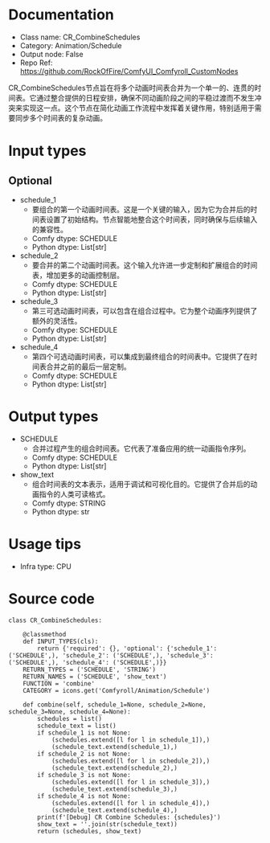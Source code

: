 # Documentation
- Class name: CR_CombineSchedules
- Category: Animation/Schedule
- Output node: False
- Repo Ref: https://github.com/RockOfFire/ComfyUI_Comfyroll_CustomNodes

CR_CombineSchedules节点旨在将多个动画时间表合并为一个单一的、连贯的时间表。它通过整合提供的日程安排，确保不同动画阶段之间的平稳过渡而不发生冲突来实现这一点。这个节点在简化动画工作流程中发挥着关键作用，特别适用于需要同步多个时间表的复杂动画。

# Input types
## Optional
- schedule_1
    - 要组合的第一个动画时间表。这是一个关键的输入，因为它为合并后的时间表设置了初始结构。节点智能地整合这个时间表，同时确保与后续输入的兼容性。
    - Comfy dtype: SCHEDULE
    - Python dtype: List[str]
- schedule_2
    - 要合并的第二个动画时间表。这个输入允许进一步定制和扩展组合的时间表，增加更多的动画控制层。
    - Comfy dtype: SCHEDULE
    - Python dtype: List[str]
- schedule_3
    - 第三可选动画时间表，可以包含在组合过程中。它为整个动画序列提供了额外的灵活性。
    - Comfy dtype: SCHEDULE
    - Python dtype: List[str]
- schedule_4
    - 第四个可选动画时间表，可以集成到最终组合的时间表中。它提供了在时间表合并之前的最后一层定制。
    - Comfy dtype: SCHEDULE
    - Python dtype: List[str]

# Output types
- SCHEDULE
    - 合并过程产生的组合时间表。它代表了准备应用的统一动画指令序列。
    - Comfy dtype: SCHEDULE
    - Python dtype: List[str]
- show_text
    - 组合时间表的文本表示，适用于调试和可视化目的。它提供了合并后的动画指令的人类可读格式。
    - Comfy dtype: STRING
    - Python dtype: str

# Usage tips
- Infra type: CPU

# Source code
```
class CR_CombineSchedules:

    @classmethod
    def INPUT_TYPES(cls):
        return {'required': {}, 'optional': {'schedule_1': ('SCHEDULE',), 'schedule_2': ('SCHEDULE',), 'schedule_3': ('SCHEDULE',), 'schedule_4': ('SCHEDULE',)}}
    RETURN_TYPES = ('SCHEDULE', 'STRING')
    RETURN_NAMES = ('SCHEDULE', 'show_text')
    FUNCTION = 'combine'
    CATEGORY = icons.get('Comfyroll/Animation/Schedule')

    def combine(self, schedule_1=None, schedule_2=None, schedule_3=None, schedule_4=None):
        schedules = list()
        schedule_text = list()
        if schedule_1 is not None:
            (schedules.extend([l for l in schedule_1]),)
            (schedule_text.extend(schedule_1),)
        if schedule_2 is not None:
            (schedules.extend([l for l in schedule_2]),)
            (schedule_text.extend(schedule_2),)
        if schedule_3 is not None:
            (schedules.extend([l for l in schedule_3]),)
            (schedule_text.extend(schedule_3),)
        if schedule_4 is not None:
            (schedules.extend([l for l in schedule_4]),)
            (schedule_text.extend(schedule_4),)
        print(f'[Debug] CR Combine Schedules: {schedules}')
        show_text = ''.join(str(schedule_text))
        return (schedules, show_text)
```